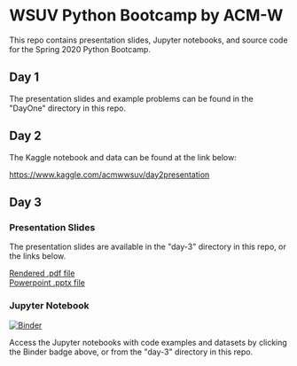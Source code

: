 # WSUV Python Bootcamp by ACM-W

This repo contains presentation slides, Jupyter notebooks, and source code for the Spring 2020 Python Bootcamp.

## Day 1

The presentation slides and example problems can be found in the "DayOne" directory in this repo.

## Day 2

The Kaggle notebook and data can be found at the link below:

https://www.kaggle.com/acmwwsuv/day2presentation

## Day 3

### Presentation Slides

The presentation slides are available in the "day-3" directory in this repo, or the links below.

[Rendered .pdf file](day-3/Day-3-Presentation.pdf)  
[Powerpoint .pptx file](day-3/Day-3-Presentation.pptx)

### Jupyter Notebook

[![Binder](https://mybinder.org/badge_logo.svg)](https://mybinder.org/v2/gh/acmw-wsuv/py-bootcamp-notebooks/master?filepath=day-3%2F)

Access the Jupyter notebooks with code examples and datasets by clicking the Binder badge above, or from the "day-3" directory in this repo.
